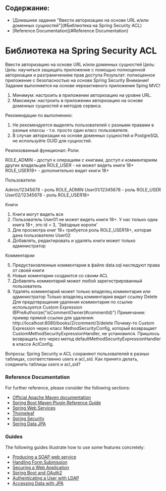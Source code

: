 <?xml version="1.0" encoding="UTF-8"?>
<module type="JAVA_MODULE" version="4" />

## Содержание:
* [Домашнее задание "Ввести авторизацию на основе URL и/или доменных сущностей"](#Библиотека на Spring Security ACL)
* [Reference Documentation](#Reference Documentation)

# Библиотека на Spring Security ACL

Ввести авторизацию на основе URL и/или доменных сущностей
Цель: Цель: научиться защищать приложение с помощью полноценной авторизации и разграничением прав доступа Результат: полноценное приложение с безопасностью на основе Spring Security
Внимание! Задание выполняется на основе нереактивного приложения Sping MVC!

1. Минимум: настроить в приложении авторизацию на уровне URL.
2. Максимум: настроить в приложении авторизацию на основе доменных сущностей и методов сервиса.

Рекомендации по выполнению:
1. Не рекомендуется выделять пользователей с разными правами в разные классы - т.е. просто один класс пользователя.
2. В случае авторизации на основе доменных сущностей и PostgreSQL не используйте GUID для сущностей.

Реализованный функционал:
Роли:

ROLE_ADMIN - доступ к операциям с книгами, доступ к комментариям других владельцев
ROLE_USER - не может видеть книги 18+
ROLE_USER18+ - дополнительно видит книги 18+

Пользователи:

Admin/12345678  - роль ROLE_ADMIN
User01/12345678 - роль ROLE_USER
User02/12345678 - роль ROLE_USER18+

Книги

1) Книги могут видеть все
2) Пользователь User01 не может видеть книги 18+. У нас только одна книга 18+, это id = 3, 'Звёздные короли'
3) Для просмотра книг 18+ требуется роль ROLE_USER18+, которая дана пользователю User02
4) Добавлять, редактировать и удалять книги может только администратор

Комментарии

5) Предустановленные комментарии в файле data.sql наследуют права от своей книги
6) Новые коментарии создаются со своим ACL
7) Добавлять комментарий может любой зарегистрированный пользователь
8) Удалять комментарий может только владелец комментария или администратор
Только владелец комментария видит ссылку Delete 
Для предотвращения удаления комментария по ссылке используется Custom Expression @PreAuthorize("isCommentOwner(#commentId)")
Примечание: пример прямой ссылки для удаления: http://localhost:8080/books/2/comment/3/delete
Почему-то Custom Expression через класс MethodSecurityConfig, который возвращает CustomMethodSecurityExpressionHandler, не установился.
Пришлось возвращать его через метод defaultMethodSecurityExpressionHandler в классе AclConfig.

Вопросы:
Spring Security и ACL сохраняют пользователей в разных таблицах, соответственно users и acl_sid.
Как принято делать, соединить таблицы users и acl_sid?

### Reference Documentation
For further reference, please consider the following sections:

* [Official Apache Maven documentation](https://maven.apache.org/guides/index.html)
* [Spring Boot Maven Plugin Reference Guide](https://docs.spring.io/spring-boot/docs/2.2.6.RELEASE/maven-plugin/)
* [Spring Web Services](https://docs.spring.io/spring-boot/docs/2.2.6.RELEASE/reference/htmlsingle/#boot-features-webservices)
* [Thymeleaf](https://docs.spring.io/spring-boot/docs/2.2.6.RELEASE/reference/htmlsingle/#boot-features-spring-mvc-template-engines)
* [Spring Security](https://docs.spring.io/spring-boot/docs/2.2.6.RELEASE/reference/htmlsingle/#boot-features-security)
* [Spring Data JPA](https://docs.spring.io/spring-boot/docs/2.2.6.RELEASE/reference/htmlsingle/#boot-features-jpa-and-spring-data)

### Guides
The following guides illustrate how to use some features concretely:

* [Producing a SOAP web service](https://spring.io/guides/gs/producing-web-service/)
* [Handling Form Submission](https://spring.io/guides/gs/handling-form-submission/)
* [Securing a Web Application](https://spring.io/guides/gs/securing-web/)
* [Spring Boot and OAuth2](https://spring.io/guides/tutorials/spring-boot-oauth2/)
* [Authenticating a User with LDAP](https://spring.io/guides/gs/authenticating-ldap/)
* [Accessing Data with JPA](https://spring.io/guides/gs/accessing-data-jpa/)

